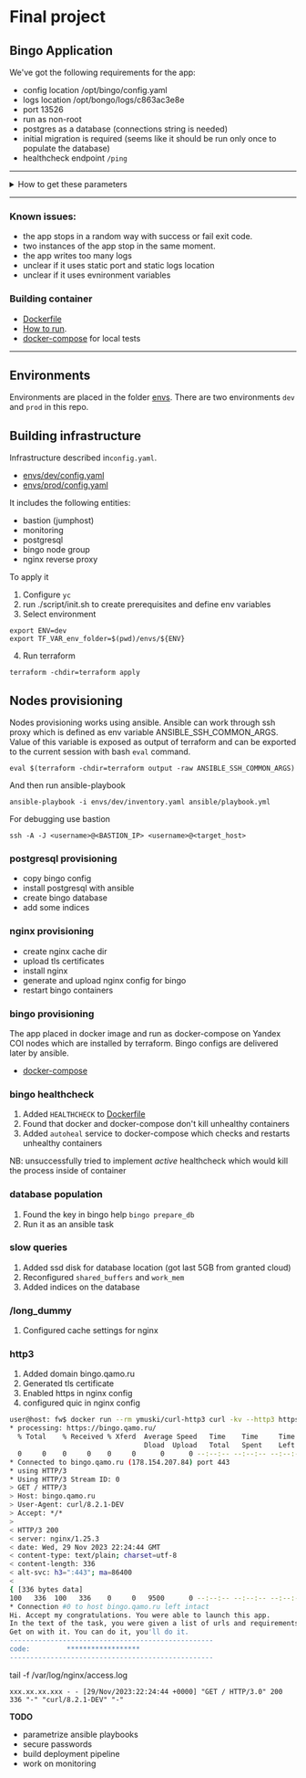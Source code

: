 # Final project

## Bingo Application

We've got the following requirements for the app:

- config location /opt/bingo/config.yaml
- logs location /opt/bongo/logs/c863ac3e8e
- port 13526
- run as non-root
- postgres as a database (connections string is needed)
- initial migration is required (seems like it should be run only once to populate the database)
- healthcheck endpoint `/ping`

---

<details>
<summary>How to get these parameters</summary>

### Parameters

```
> ./binary/bingo help    
bingo

Usage:
   [flags]
   [command]

Available Commands:
  completion           Generate the autocompletion script for the specified shell
  help                 Help about any command
  prepare_db           prepare_db
  print_current_config print_current_config
  print_default_config print_default_config
  run_server           run_server
  version              version

Flags:
  -h, --help   help for this command

Use " [command] --help" for more information about a command.

```

### Config location
```
>strace -e openat ./binary/bingo print_current_config
openat(AT_FDCWD, "/sys/kernel/mm/transparent_hugepage/hpage_pmd_size", O_RDONLY) = 3
openat(AT_FDCWD, "/opt/bingo/config.yaml", O_RDONLY|O_CLOEXEC) = 6
```
### Logs location
```
strace -e openat ./binary/bingo run_server          
openat(AT_FDCWD, "/sys/kernel/mm/transparent_hugepage/hpage_pmd_size", O_RDONLY) = 3
--- SIGURG {si_signo=SIGURG, si_code=SI_TKILL, si_pid=32075, si_uid=1000} ---
openat(AT_FDCWD, "/opt/bingo/config.yaml", O_RDONLY|O_CLOEXEC) = 6
openat(AT_FDCWD, "/opt/bongo/logs/c863ac3e8e/main.log", O_WRONLY|O_CREAT|O_APPEND|O_CLOEXEC, 0666) = -1 ENOENT (No such file or directory)
```

### Port bind

```
~ $ netstat -tunlp
Active Internet connections (only servers)
Proto Recv-Q Send-Q Local Address           Foreign Address         State       PID/Program name    
tcp        0      0 127.0.0.11:42017        0.0.0.0:*               LISTEN      -
tcp        0      0 :::13526                :::*                    LISTEN      1/bingo
udp        0      0 127.0.0.11:39793        0.0.0.0:*                           -

```

### Non-root user

```
# ./binary/bingo print_current_config
Didn't your mom teach you not to run anything incomprehensible from root?
```

</details>

---

### Known issues:

- the app stops in a random way with success or fail exit code. 
- two instances of the app stop in the same moment. 
- the app writes too many logs
- unclear if it uses static port and static logs location
- unclear if it uses evnironment variables

### Building container

- [Dockerfile](./build/Dockerfile) 
- [How to run](./build/README.md).
- [docker-compose](./build/docker-compose.yml) for local tests

---

## Environments

Environments are placed in the folder [envs](./envs/). There are two environments `dev` and `prod` in this repo.

## Building infrastructure

Infrastructure described in`config.yaml`.

- [envs/dev/config.yaml](./envs/dev/config.yaml)
- [envs/prod/config.yaml](./envs/prod/config.yaml)

It includes the following entities:

- bastion (jumphost)
- monitoring
- postgresql
- bingo node group
- nginx reverse proxy

To apply it

1. Configure `yc`
2. run ./script/init.sh to create prerequisites and define env variables
3. Select environment

```
export ENV=dev
export TF_VAR_env_folder=$(pwd)/envs/${ENV}
```
4. Run terraform

```
terraform -chdir=terraform apply
```

## Nodes provisioning

Nodes provisioning works using ansible. Ansible can work through ssh proxy which is defined as env variable ANSIBLE_SSH_COMMON_ARGS. Value of this variable is exposed as output of terraform and can be exported to the current session with bash `eval` command.

```
eval $(terraform -chdir=terraform output -raw ANSIBLE_SSH_COMMON_ARGS)
```

And then run ansible-playbook

```
ansible-playbook -i envs/dev/inventory.yaml ansible/playbook.yml
```

For debugging use bastion
```
ssh -A -J <username>@<BASTION_IP> <username>@<target_host>
```

### postgresql provisioning

- copy bingo config
- install postgresql with ansible
- create bingo database
- add some indices

### nginx provisioning

- create nginx cache dir
- upload tls certificates
- install nginx
- generate and upload nginx config for bingo
- restart bingo containers

### bingo provisioning

The app placed in docker image and run as docker-compose on Yandex COI nodes which are installed by terraform. Bingo configs are delivered later by ansible.

- [docker-compose](./build/docker-compose.yml)

### bingo healthcheck

1. Added `HEALTHCHECK` to [Dockerfile](./build/Dockerfile)
2. Found that docker and docker-compose don't kill unhealthy containers
3. Added `autoheal` service to docker-compose which checks and restarts unhealthy containers

NB: unsuccessfully tried to implement *active* healthcheck which would kill the process inside of container

### database population

1. Found the key in bingo help `bingo prepare_db`
2. Run it as an ansible task

### slow queries

1. Added ssd disk for database location (got last 5GB from granted cloud)
2. Reconfigured `shared_buffers` and `work_mem`
3. Added indices on the database

### /long_dummy

1. Configured cache settings for nginx

### http3

1. Added domain bingo.qamo.ru
2. Generated tls certificate
3. Enabled https in nginx config
4. configured quic in nginx config

```bash
user@host: fw$ docker run --rm ymuski/curl-http3 curl -kv --http3 https://bingo.qamo.ru/
* processing: https://bingo.qamo.ru/
  % Total    % Received % Xferd  Average Speed   Time    Time     Time  Current
                                 Dload  Upload   Total   Spent    Left  Speed
  0     0    0     0    0     0      0      0 --:--:-- --:--:-- --:--:--     0*   Trying 178.154.207.84:443...
* Connected to bingo.qamo.ru (178.154.207.84) port 443
* using HTTP/3
* Using HTTP/3 Stream ID: 0
> GET / HTTP/3
> Host: bingo.qamo.ru
> User-Agent: curl/8.2.1-DEV
> Accept: */*
> 
< HTTP/3 200 
< server: nginx/1.25.3
< date: Wed, 29 Nov 2023 22:24:44 GMT
< content-type: text/plain; charset=utf-8
< content-length: 336
< alt-svc: h3=":443"; ma=86400
< 
{ [336 bytes data]
100   336  100   336    0     0   9500      0 --:--:-- --:--:-- --:--:--  9600
* Connection #0 to host bingo.qamo.ru left intact
Hi. Accept my congratulations. You were able to launch this app.
In the text of the task, you were given a list of urls and requirements for their work.
Get on with it. You can do it, you'll do it.
--------------------------------------------------
code:         ******************
--------------------------------------------------

```

tail -f /var/log/nginx/access.log
```
xxx.xx.xx.xxx - - [29/Nov/2023:22:24:44 +0000] "GET / HTTP/3.0" 200 336 "-" "curl/8.2.1-DEV" "-"
```


**TODO**


- parametrize ansible playbooks
- secure passwords
- build deployment pipeline
- work on monitoring
